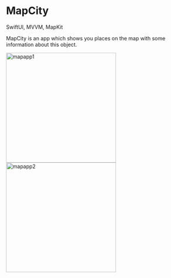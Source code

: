 # MapCity
SwiftUI, MVVM, MapKit

MapCity is an app which shows you places on the map with some information about this object.

<img width="300" alt="mapapp1" src="https://user-images.githubusercontent.com/107407005/218708211-1b7f901e-b2d6-42e5-817d-ff9c6cb7e950.png">
<img width="300" alt="mapapp2" src="https://user-images.githubusercontent.com/107407005/218708236-68000aa9-23ad-41f8-b125-905d96f8857c.png">
